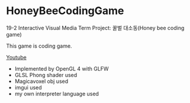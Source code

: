 # HoneyBeeCodingGame
19-2 Interactive Visual Media Term Project: 꿀벌 대소동(Honey bee coding game)

This game is coding game.

[Youtube](https://youtu.be/CPp0Bae2gHk)

* Implemented by OpenGL 4 with GLFW
* GLSL Phong shader used
* Magicavoxel obj used
* imgui used
* my own interpreter language used

